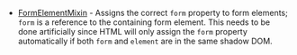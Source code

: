 * [FormElementMixin](../mixins/FormElementMixin.html) - Assigns the correct `form` property to form elements; `form` is a reference to the containing form element. This needs to be done artificially since HTML will only assign the `form` property automatically if both `form` and `element` are in the same shadow DOM.
